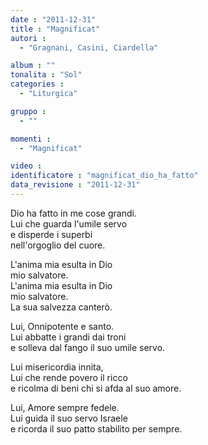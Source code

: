```yaml
---
date : "2011-12-31"
title : "Magnificat"
autori : 
  - "Gragnani, Casini, Ciardella"

album : ""
tonalita : "Sol"
categories : 
  - "Liturgica"

gruppo : 
  - ""

momenti : 
  - "Magnificat"

video : 
identificatore : "magnificat_dio_ha_fatto"
data_revisione : "2011-12-31"
---
```

  
  
Dio  ha fatto in me cose grandi.  
Lui  che guarda l'umile servo  
e disperde i superbi  
nell'orgoglio del cuore.   
  
  
L'anima mia  esulta in Dio   
mio salvatore.   
L'anima mia  esulta in Dio   
mio salvatore.   
La sua salvezza canterò.  
  
  
Lui,  Onnipotente e santo.  
Lui  abbatte i grandi dai troni   
e solleva dal fango il suo umile servo.   
  
  
Lui  misericordia innita,  
Lui  che rende povero il ricco   
e ricolma di beni chi si afda al suo amore.   
  
  
Lui,  Amore sempre fedele.  
Lui  guida il suo servo Israele   
e ricorda il suo patto stabilito per sempre.   
  
  
  
